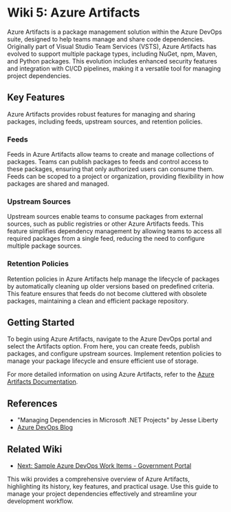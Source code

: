 # Wiki 5: Azure Artifacts

Azure Artifacts is a package management solution within the Azure DevOps suite, designed to help teams manage and share code dependencies. Originally part of Visual Studio Team Services (VSTS), Azure Artifacts has evolved to support multiple package types, including NuGet, npm, Maven, and Python packages. This evolution includes enhanced security features and integration with CI/CD pipelines, making it a versatile tool for managing project dependencies.

## Key Features

Azure Artifacts provides robust features for managing and sharing packages, including feeds, upstream sources, and retention policies.

### Feeds

Feeds in Azure Artifacts allow teams to create and manage collections of packages. Teams can publish packages to feeds and control access to these packages, ensuring that only authorized users can consume them. Feeds can be scoped to a project or organization, providing flexibility in how packages are shared and managed.

### Upstream Sources

Upstream sources enable teams to consume packages from external sources, such as public registries or other Azure Artifacts feeds. This feature simplifies dependency management by allowing teams to access all required packages from a single feed, reducing the need to configure multiple package sources.

### Retention Policies

Retention policies in Azure Artifacts help manage the lifecycle of packages by automatically cleaning up older versions based on predefined criteria. This feature ensures that feeds do not become cluttered with obsolete packages, maintaining a clean and efficient package repository.

## Getting Started

To begin using Azure Artifacts, navigate to the Azure DevOps portal and select the Artifacts option. From here, you can create feeds, publish packages, and configure upstream sources. Implement retention policies to manage your package lifecycle and ensure efficient use of storage.

For more detailed information on using Azure Artifacts, refer to the [Azure Artifacts Documentation](https://docs.microsoft.com/en-us/azure/devops/artifacts/).

## References

- "Managing Dependencies in Microsoft .NET Projects" by Jesse Liberty
- [Azure DevOps Blog](https://devblogs.microsoft.com/devops/)

## Related Wiki

- [Next: Sample Azure DevOps Work Items - Government Portal](./hand-on-sample-user-stories-tasks-template-azure-devops-practice.md)

This wiki provides a comprehensive overview of Azure Artifacts, highlighting its history, key features, and practical usage. Use this guide to manage your project dependencies effectively and streamline your development workflow.